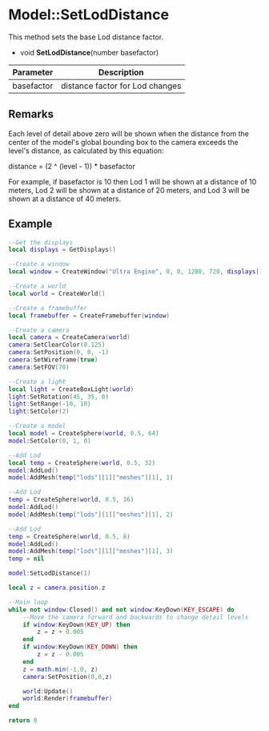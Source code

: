 # Model::SetLodDistance

This method sets the base Lod distance factor.

- void **SetLodDistance**(number basefactor)

| Parameter | Description |
|---|---|
| basefactor | distance factor for Lod changes |

## Remarks

Each level of detail above zero will be shown when the distance from the center of the model's global bounding box to the camera exceeds the level's distance, as calculated by this equation:

distance = (2 ^ (level - 1)) * basefactor

For example, if basefactor is 10 then Lod 1 will be shown at a distance of 10 meters, Lod 2 will be shown at a distance of 20 meters, and Lod 3 will be shown at a distance of 40 meters.

## Example

```lua
--Get the displays
local displays = GetDisplays()

--Create a window
local window = CreateWindow("Ultra Engine", 0, 0, 1280, 720, displays[1], WINDOW_CENTER | WINDOW_TITLEBAR)

--Create a world
local world = CreateWorld()

--Create a framebuffer
local framebuffer = CreateFramebuffer(window)

--Create a camera
local camera = CreateCamera(world)
camera:SetClearColor(0.125)
camera:SetPosition(0, 0, -1)
camera:SetWireframe(true)
camera:SetFOV(70)

--Create a light
local light = CreateBoxLight(world)
light:SetRotation(45, 35, 0)
light:SetRange(-10, 10)
light:SetColor(2)

--Create a model
local model = CreateSphere(world, 0.5, 64)
model:SetColor(0, 1, 0)

--Add Lod
local temp = CreateSphere(world, 0.5, 32)
model:AddLod()
model:AddMesh(temp["lods"][1]["meshes"][1], 1)

--Add Lod
temp = CreateSphere(world, 0.5, 16)
model:AddLod()
model:AddMesh(temp["lods"][1]["meshes"][1], 2)

--Add Lod
temp = CreateSphere(world, 0.5, 8)
model:AddLod()
model:AddMesh(temp["lods"][1]["meshes"][1], 3)
temp = nil

model:SetLodDistance(1)

local z = camera.position.z

--Main loop
while not window:Closed() and not window:KeyDown(KEY_ESCAPE) do
    --Move the camera forward and backwards to change detail levels
    if window:KeyDown(KEY_UP) then
        z = z + 0.005
    end
    if window:KeyDown(KEY_DOWN) then
        z = z - 0.005
    end
    z = math.min(-1.0, z)
    camera:SetPosition(0,0,z)

    world:Update()
    world:Render(framebuffer)
end

return 0
```
